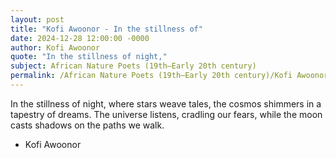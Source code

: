 ```yaml
---
layout: post
title: "Kofi Awoonor - In the stillness of"
date: 2024-12-28 12:00:00 -0000
author: Kofi Awoonor
quote: "In the stillness of night,"
subject: African Nature Poets (19th–Early 20th century)
permalink: /African Nature Poets (19th–Early 20th century)/Kofi Awoonor/Kofi Awoonor - In the stillness of
---
```


In the stillness of night,
      where stars weave tales,
   the cosmos shimmers
      in a tapestry of dreams.
   The universe listens,
       cradling our fears,
   while the moon casts shadows
       on the paths we walk.

- Kofi Awoonor
